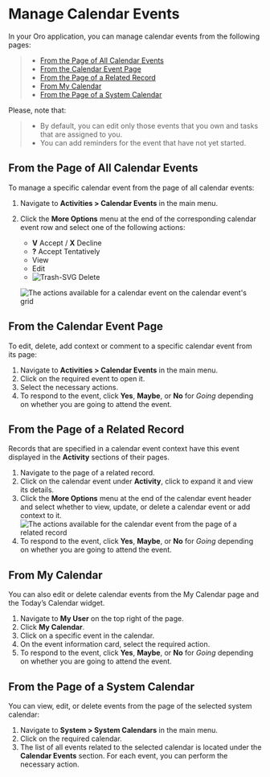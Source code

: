 <a id="doc-activities-events-actions-view-detailed"></a>

<a id="doc-activities-events-actions-comment-detailed"></a>

<a id="doc-activities-events-actions-context-detailed"></a>

<a id="doc-activities-events-actions"></a>

<a id="doc-activities-events-actions-view"></a>

<a id="doc-activities-events-actions-edit"></a>

<a id="doc-activities-events-actions-changetimeframe"></a>

<a id="doc-activities-events-actions-delete"></a>

<a id="doc-activities-events-actions-contextdel"></a>

<a id="doc-activities-events-actions-contextadd"></a>

<a id="doc-activities-events-actions-comment"></a>

<a id="doc-activities-events-actions-respond"></a>

# Manage Calendar Events

In your Oro application, you can manage calendar events from the following pages:

> * [From the Page of All Calendar Events](#from-the-page-of-all-calendar-events)
> * [From the Calendar Event Page](#from-the-calendar-event-page)
> * [From the Page of a Related Record](#from-the-page-of-a-related-record)
> * [From My Calendar](#from-my-calendar)
> * [From the Page of a System Calendar](#from-the-page-of-a-system-calendar)

Please, note that:

> * By default, you can edit only those events that you own and tasks that are assigned to you.
> * You can add reminders for the event that have not yet started.

## From the Page of All Calendar Events

To manage a specific calendar event from the page of all calendar events:

1. Navigate to **Activities > Calendar Events** in the main menu.
2. Click the <i class="fa fa-ellipsis-h fa-lg" aria-hidden="true"></i> **More Options** menu at the end of the corresponding calendar event row and select one of the following actions:
   * **V** Accept / **X** Decline
   * **?** Accept Tentatively
   * <i class="fa fa-eye fa-lg" aria-hidden="true"></i> View
   * <i class="fa fa-edit fa-lg" aria-hidden="true"></i> Edit
   * ![Trash-SVG](_themes/sphinx_rtd_theme/static/svg-icons/trash.svg) Delete

   ![The actions available for a calendar event on the calendar event's grid](user/img/activities/ManageCalendarEventsPage.png)

## From the Calendar Event Page

To edit, delete, add context or comment to a specific calendar event from its page:

1. Navigate to **Activities > Calendar Events** in the main menu.
2. Click on the required event to open it.
3. Select the necessary actions.
4. To respond to the event, click  **Yes**, **Maybe**, or **No** for *Going* depending on whether you are going to attend the event.

## From the Page of a Related Record

Records that are specified in a calendar event context have this event displayed in the **Activity** sections of their pages.

1. Navigate to the page of a related record.
2. Click on the calendar event under **Activity**, click to expand it and view its details.
3. Click the <i class="fa fa-ellipsis-h fa-lg" aria-hidden="true"></i> **More Options** menu at the end of the calendar event header and select whether to view, update, or delete a calendar event or add context to it.
   ![The actions available for the calendar event from the page of a related record](user/img/activities/CalendarEventRelatedRecord.png)
4. To respond to the event, click  **Yes**, **Maybe**, or **No** for *Going* depending on whether you are going to attend the event.

## From My Calendar

You can also edit or delete calendar events from the My Calendar page and the Today’s Calendar widget.

1. Navigate to **My User** on the top right of the page.
2. Click **My Calendar**.
3. Click on a specific event in the calendar.
4. On the event information card, select the required action.
5. To respond to the event, click  **Yes**, **Maybe**, or **No** for *Going* depending on whether you are going to attend the event.

## From the Page of a System Calendar

You can view, edit, or delete events from the page of the selected system calendar:

1. Navigate to **System > System Calendars** in the main menu.
2. Click on the required calendar.
3. The list of all events related to the selected calendar is located under the **Calendar Events** section. For each event, you can perform the necessary action.

<!-- fa-bars = fa-navicon -->
<!-- Ic Tiles is used as Set As Default in saved views, and as tiles in display layout options -->
<!-- IcPencil refers to Rename in Commerce and Inline Editing in CRM -->
<!-- Check mark in the square. -->
<!-- SortDesc is also used as drop-down arrow -->
<!-- A -->
<!-- B -->
<!-- C -->
<!-- D -->
<!-- E -->
<!-- F -->
<!-- G -->
<!-- H -->
<!-- I -->
<!-- L -->
<!-- M -->
<!-- P -->
<!-- R -->
<!-- S -->
<!-- T -->
<!-- U -->
<!-- Z -->

